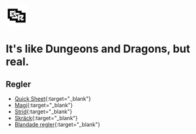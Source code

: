 ![GitHub Logo](/images/osr-logo.png) 

# It's like Dungeons and Dragons, but real.

## Regler
* [Quick Sheet](/pdfs/fantasy-regler.pdf){:target="_blank"}
* [Magi](/rules/rules-magic-index.md){:target="_blank"}
* [Strid](/rules/rules-combat-index.md){:target="_blank"}
* [Skräck](/rules/rules-fear.md){:target="_blank"}
* [Blandade regler](/rules/rules-misc.md){:target="_blank"}
